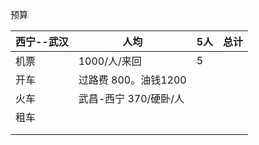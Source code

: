预算





| 西宁--武汉 | 人均                  | 5人  | 总计 |
| ---------- | --------------------- | ---- | ---- |
| 机票       | 1000/人/来回          | 5    |      |
| 开车       | 过路费 800。油钱1200  |      |      |
| 火车       | 武昌-西宁 370/硬卧/人 |      |      |
| 租车       |                       |      |      |
|            |                       |      |      |
|            |                       |      |      |

